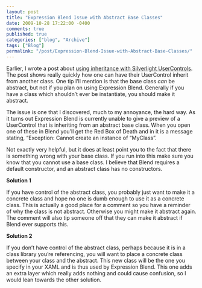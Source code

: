 ```yaml
---
layout: post
title: "Expression Blend Issue with Abstract Base Classes"
date: 2009-10-28 17:22:00 -0400
comments: true
published: true
categories: ["blog", "Archive"]
tags: ["Blog"]
permalink: "/post/Expression-Blend-Issue-with-Abstract-Base-Classes/"
---
```

<!-- more -->



<p>Earlier, I wrote a post about <a href="/post/silverlight-usercontrol-inheritance/" target="_blank">using inheritance with Silverlight UserControls</a>. The post shows really quickly how one can have their UserControl inherit from another class. One tip I&rsquo;ll mention is that the base class <em>can</em> be abstract, but not if you plan on using Expression Blend. Generally if you have a class which shouldn&rsquo;t ever be instantiate, you should make it abstract.</p>
<p>The issue is one that I discovered, much to my annoyance, the hard way. As it turns out Expression Blend is currently unable to give a preview of a UserControl that is inheriting from an abstract base class. When you open one of these in Blend you&rsquo;ll get the Red Box of Death and in it is a message stating, &ldquo;Exception: Cannot create an instance of &ldquo;MyClass&rdquo;.</p>
<p>Not exactly very helpful, but it does at least point you to the fact that there is something wrong with your base class. If you run into this make sure you know that you cannot use a base class. I believe that Blend requires a default constructor, and an abstract class has no constructors.</p>
<p><strong>Solution 1</strong></p>
<p>If you have control of the abstract class, you probably just want to make it a concrete class and hope no one is dumb enough to use it as a concrete class. This is actually a good place for a comment so you have a reminder of why the class is not abstract. Otherwise you might make it abstract again. The comment will also tip someone off that they can make it abstract if Blend ever supports this.</p>
<p><strong>Solution 2</strong></p>
<p>If you don&rsquo;t have control of the abstract class, perhaps because it is in a class library you&rsquo;re referencing, you will want to place a concrete class between your class and the abstract. This new class will be the one you specify in your XAML and is thus used by Expression Blend. This one adds an extra layer which really adds nothing and could cause confusion, so I would lean towards the other solution.</p>
